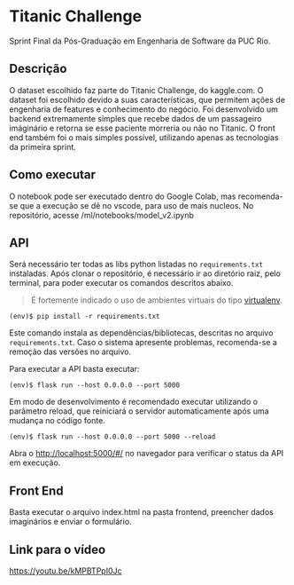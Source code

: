 # Titanic Challenge
Sprint Final da Pós-Graduação em Engenharia de Software da PUC Rio.

## Descrição
O dataset escolhido faz parte do Titanic Challenge, do kaggle.com.
O dataset foi escolhido devido a suas características, que permitem ações de engenharia de features e conhecimento do negócio.
Foi desenvolvido um backend extremamente simples que recebe dados de um passageiro imáginário
e retorna se esse paciente morreria ou não no Titanic.
O front end também foi o mais simples possível, utilizando apenas as tecnologias da primeira sprint.

## Como executar
O notebook pode ser executado dentro do Google Colab, mas recomenda-se que a execução
se dê no vscode, para uso de mais nucleos.
No repositório, acesse  /ml/notebooks/model_v2.ipynb

## API
Será necessário ter todas as libs python listadas no `requirements.txt` instaladas.
Após clonar o repositório, é necessário ir ao diretório raiz, pelo terminal, para poder executar os comandos descritos abaixo.

> É fortemente indicado o uso de ambientes virtuais do tipo [virtualenv](https://virtualenv.pypa.io/en/latest/installation.html).

```
(env)$ pip install -r requirements.txt
```
Este comando instala as dependências/bibliotecas, descritas no arquivo 
`requirements.txt`. Caso o sistema apresente problemas, recomenda-se a remoção das versões no 
arquivo.

Para executar a API  basta executar:

```
(env)$ flask run --host 0.0.0.0 --port 5000
```

Em modo de desenvolvimento é recomendado executar utilizando o parâmetro reload, que reiniciará o servidor
automaticamente após uma mudança no código fonte. 

```
(env)$ flask run --host 0.0.0.0 --port 5000 --reload
```

Abra o [http://localhost:5000/#/](http://localhost:5000/#/) no navegador para verificar o status da API em execução.
## Front End
Basta executar o arquivo index.html na pasta frontend, preencher dados imaginários e enviar o formulário.

## Link para o vídeo
https://youtu.be/kMPBTPpI0Jc

